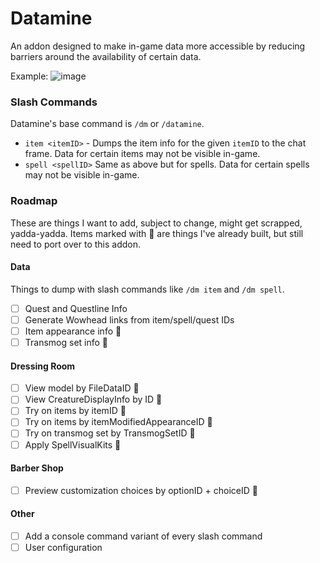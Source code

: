 # Datamine

An addon designed to make in-game data more accessible by reducing barriers around the availability of certain data.

Example:
![image](https://github.com/Ghostopheles/Datamine/assets/10636803/0f8d6924-e516-44dc-bf86-e98be7ca9d84)

### Slash Commands

Datamine's base command is `/dm` or `/datamine`.

- `item <itemID>` - Dumps the item info for the given `itemID` to the chat frame. Data for certain items may not be visible in-game.
- `spell <spellID>` Same as above but for spells. Data for certain spells may not be visible in-game.

### Roadmap

These are things I want to add, subject to change, might get scrapped, yadda-yadda. Items marked with 🤠 are things I've already built, but still need to port over to this addon.

#### Data

Things to dump with slash commands like `/dm item` and `/dm spell`.

- [ ] Quest and Questline Info
- [ ] Generate Wowhead links from item/spell/quest IDs
- [ ] Item appearance info 🤠
- [ ] Transmog set info 🤠

#### Dressing Room

- [ ] View model by FileDataID 🤠
- [ ] View CreatureDisplayInfo by ID 🤠
- [ ] Try on items by itemID 🤠
- [ ] Try on items by itemModifiedAppearanceID 🤠
- [ ] Try on transmog set by TransmogSetID 🤠
- [ ] Apply SpellVisualKits 🤠

#### Barber Shop

- [ ] Preview customization choices by optionID + choiceID 🤠

#### Other

- [ ] Add a console command variant of every slash command
- [ ] User configuration

